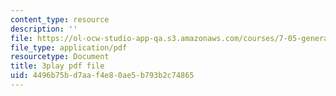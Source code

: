 ```yaml
---
content_type: resource
description: ''
file: https://ol-ocw-studio-app-qa.s3.amazonaws.com/courses/7-05-general-biochemistry-spring-2020/4496b75bd7aaf4e80ae5b793b2c74865_Ed0Wg-5YYCk.pdf
file_type: application/pdf
resourcetype: Document
title: 3play pdf file
uid: 4496b75b-d7aa-f4e8-0ae5-b793b2c74865
---
```

